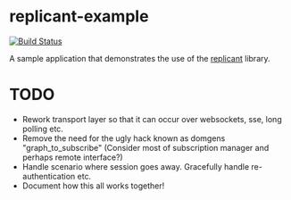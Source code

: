 replicant-example
=================

[![Build Status](https://secure.travis-ci.org/realityforge/replicant-example.png?branch=master)](http://travis-ci.org/realityforge/replicant-example)

A sample application that demonstrates the use of the [replicant](https://github.com/realityforge/replicant) library.

TODO
====

* Rework transport layer so that it can occur over websockets, sse, long polling etc.
* Remove the need for the ugly hack known as domgens "graph_to_subscribe" (Consider most of subscription manager and perhaps remote interface?)
* Handle scenario where session goes away. Gracefully handle re-authentication etc.
* Document how this all works together!
